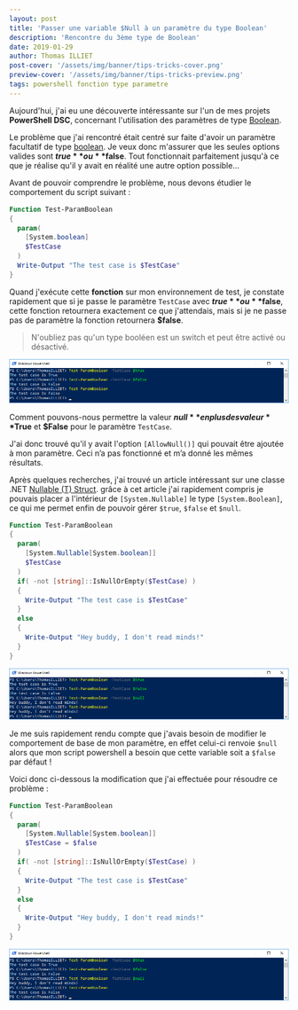 ```yaml
---
layout: post
title: 'Passer une variable $Null à un paramètre du type Boolean'
description: 'Rencontre du 3ème type de Boolean'
date: 2019-01-29
author: Thomas ILLIET
post-cover: '/assets/img/banner/tips-tricks-cover.png'
preview-cover: '/assets/img/banner/tips-tricks-preview.png'
tags: powershell fonction type parametre
---
```


Aujourd'hui, j'ai eu une découverte intéressante sur l'un de mes projets **PowerShell DSC**, concernant l'utilisation des paramètres de type [Boolean](https://docs.microsoft.com/en-us/dotnet/api/system.boolean).

Le problème que j'ai rencontré était centré sur faite d'avoir un paramètre facultatif de type [boolean](https://docs.microsoft.com/en-us/dotnet/api/system.boolean).
Je veux donc m'assurer que les seules options valides sont **$true** ou **$false**.
Tout fonctionnait parfaitement jusqu'à ce que je réalise qu'il y avait en réalité une autre option possible…

Avant de pouvoir comprendre le problème, nous devons étudier le comportement du script suivant :

```powershell
Function Test-ParamBoolean
{
  param(
    [System.boolean]
    $TestCase
  )
  Write-Output "The test case is $TestCase"
}
```

Quand j'exécute cette **fonction** sur mon environnement de test, je constate rapidement que si je passe le paramètre ```TestCase``` avec **$true** ou **$false**, cette fonction retournera exactement ce que j'attendais, mais si je ne passe pas de paramètre la fonction retournera **$false**.

> N'oubliez pas qu'un type booléen est un switch et peut être activé ou désactivé.

![comment-passer-une-variable-null-a-un-parametre-du-type-booleen-01](/assets/img/posts/comment-passer-une-variable-null-a-un-parametre-du-type-booleen-01.png)

Comment pouvons-nous permettre la valeur **$null** en plus des valeur **$True** et **$False** pour le paramètre ```TestCase```.

J'ai donc trouvé qu'il y avait l'option ```[AllowNull()]``` qui pouvait être ajoutée à mon paramètre. Ceci n’a pas fonctionné et m’a donné les mêmes résultats.

Après quelques recherches, j'ai trouvé un article intéressant sur une classe .NET [Nullable (T) Struct](https://docs.microsoft.com/en-us/dotnet/api/system.nullable-1).
grâce à cet article j'ai rapidement compris je pouvais placer a l'intérieur de ```[System.Nullable]``` le type ```[System.Boolean]```, ce qui me permet enfin de pouvoir gérer ```$true```, ```$false``` et ```$null```.


```powershell
Function Test-ParamBoolean
{
  param(
    [System.Nullable[System.boolean]]
    $TestCase
  )
  if( -not [string]::IsNullOrEmpty($TestCase) )
  {
    Write-Output "The test case is $TestCase"
  }
  else
  {
    Write-Output "Hey buddy, I don't read minds!"
  }
}
```

![comment-passer-une-variable-null-a-un-parametre-du-type-booleen-02](/assets/img/posts/comment-passer-une-variable-null-a-un-parametre-du-type-booleen-02.png)

Je me suis rapidement rendu compte que j'avais besoin de modifier le comportement de base de mon paramètre, en effet celui-ci renvoie ```$null``` alors que mon script powershell a besoin que cette variable soit a ```$false``` par défaut !

Voici donc ci-dessous la modification que j'ai effectuée pour résoudre ce problème :

```powershell
Function Test-ParamBoolean
{
  param(
    [System.Nullable[System.boolean]]
    $TestCase = $false
  )
  if( -not [string]::IsNullOrEmpty($TestCase) )
  {
    Write-Output "The test case is $TestCase"
  }
  else
  {
    Write-Output "Hey buddy, I don't read minds!"
  }
}
```

![comment-passer-une-variable-null-a-un-parametre-du-type-booleen-03](/assets/img/posts/comment-passer-une-variable-null-a-un-parametre-du-type-booleen-03.png)
